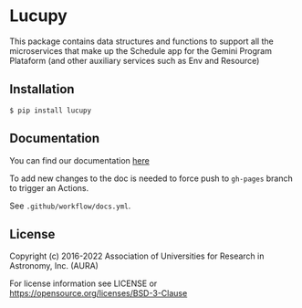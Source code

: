 # Lucupy

This package contains data structures and functions to support all the microservices that make up the Schedule app
for the Gemini Program Plataform (and other auxiliary services such as Env and Resource)

## Installation

```
$ pip install lucupy
```

## Documentation

You can find our documentation [here](https://gemini-hlsw.github.io/lucupy/docs/lucupy/)

To add new changes to the doc is needed to force push to `gh-pages` branch to trigger an Actions.

See `.github/workflow/docs.yml`.

## License

Copyright (c) 2016-2022 Association of Universities for Research in Astronomy, Inc. (AURA)

For license information see LICENSE or https://opensource.org/licenses/BSD-3-Clause
